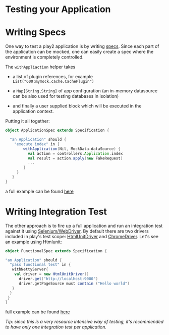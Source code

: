 # Testing your Application

# Writing Specs
One way to test a play2 application is by writing [specs](http://etorreborre.github.com/specs2/). Since
each part of the application can be mocked, one can easily create a spec where the environment is completely controlled.

The `withAppliaction` helper takes 

*  a list of plugin references, for example `List("600:mymock.cache.CachePlugin")`

* a `Map[String,String]` of app configuration (an in-memory datasource can be also used for testing databases in isolation) 

* and finally a user supplied block which will be executed in the application context. 

Putting it all together:

```scala
object ApplicationSpec extends Specification {

  "an Application" should {
    "execute index" in {
        withApplication(Nil, MockData.dataSource) {
          val action = controllers.Application.index
          val result = action.apply(new FakeRequest)
          ...
        }
     }
   }
}
```
a full example can be found [here](https://github.com/playframework/Play20/blob/master/framework/integrationtest/test/ApplicationSpec.scala)

# Writing Integration Test
The other approach is to fire up a full application and run an integration test against it using [Selenium/WebDriver](http://seleniumhq.org/docs/03_webdriver.html). By default there are two drivers included in play's test scope: [HtmlUnitDriver](http://seleniumhq.org/docs/03_webdriver.html#htmlunit-driver) and [ChromeDriver](http://code.google.com/p/selenium/wiki/ChromeDriver#Overriding_the_Chrome_binary_location). Let's see an example using Htmlunit:
```scala
object FunctionalSpec extends Specification {

"an Application" should {
  "pass functional test" in {
   withNettyServer{
    val driver = new HtmlUnitDriver()
      driver.get("http://localhost:9000")
      driver.getPageSource must contain ("Hello world")
   }   
  }
 }
}
```
full example can be found [here](https://github.com/playframework/Play20/blob/master/framework/integrationtest/test/FunctionalSpec.scala)

_Tip: since this is a very resource intensive way of testing, it's recommended to have only one integration test per application._